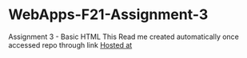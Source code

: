 # WebApps-F21-Assignment-3
Assignment 3 - Basic HTML
This Read me created automatically once accessed repo through link
[Hosted at](https://44-563-webapps-f21.github.io/webapps-f21-assignment-3-S545395/)